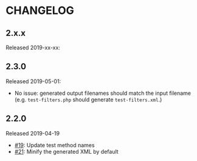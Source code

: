 # CHANGELOG

## 2.x.x

Released 2019-xx-xx:

## 2.3.0

Released 2019-05-01:

* No issue: generated output filenames should match the input filename (e.g. `test-filters.php` should generate `test-filters.xml`.)

## 2.2.0

Released 2019-04-19

* [#19](https://github.com/opdavies/gmail-filter-builder/issues/19): Update test method names
* [#21](https://github.com/opdavies/gmail-filter-builder/issues/21): Minify the generated XML by default
